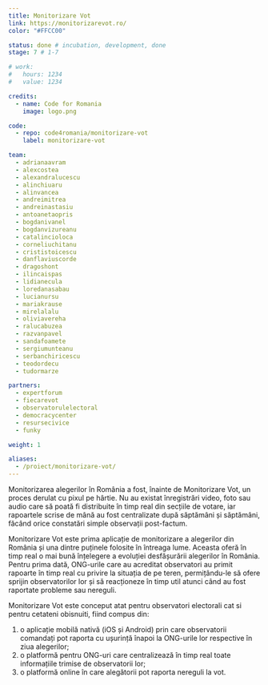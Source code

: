 ```yaml
---
title: Monitorizare Vot
link: https://monitorizarevot.ro/
color: "#FFCC00"

status: done # incubation, development, done
stage: 7 # 1-7

# work:
#   hours: 1234
#   value: 1234

credits:
  - name: Code for Romania
    image: logo.png

code:
  - repo: code4romania/monitorizare-vot
    label: monitorizare-vot

team:
  - adrianaavram
  - alexcostea
  - alexandralucescu
  - alinchiuaru
  - alinvancea
  - andreimitrea
  - andreinastasiu
  - antoanetaopris
  - bogdanivanel
  - bogdanvizureanu
  - catalincioloca
  - corneliuchitanu
  - crististoicescu
  - danflaviuscorde
  - dragoshont
  - ilincaispas
  - lidianecula
  - loredanasabau
  - lucianursu
  - mariakrause
  - mirelalalu
  - oliviavereha
  - ralucabuzea
  - razvanpavel
  - sandafoamete
  - sergiumunteanu
  - serbanchiricescu
  - teodordecu
  - tudormarze

partners:
  - expertforum
  - fiecarevot
  - observatorulelectoral
  - democracycenter
  - resursecivice
  - funky

weight: 1

aliases:
  - /proiect/monitorizare-vot/
---
```

Monitorizarea alegerilor în România a fost, înainte de Monitorizare Vot, un proces derulat cu pixul pe hârtie. Nu au existat înregistrări video, foto sau audio care să poată fi distribuite în timp real din secțiile de votare, iar rapoartele scrise de mână au fost centralizate după săptămâni și săptămâni, făcând orice constatări simple observații post-factum.

Monitorizare Vot este prima aplicație de monitorizare a alegerilor din România și una dintre puținele folosite în întreaga lume. Aceasta oferă în timp real o mai bună înțelegere a evoluției desfășurării alegerilor în România. Pentru prima dată, ONG-urile care au acreditat observatori au primit rapoarte în timp real cu privire la situația de pe teren, permițându-le să ofere sprijin observatorilor lor și să reacționeze în timp util atunci când au fost raportate probleme sau nereguli.

Monitorizare Vot este conceput atat pentru observatori electorali cat si pentru cetateni obisnuiti, fiind compus din:

1. o aplicație mobilă nativă (iOS și Android) prin care observatorii comandați pot raporta cu ușurință înapoi la ONG-urile lor respective în ziua alegerilor;
2. o platformă pentru ONG-uri care centralizează în timp real toate informațiile trimise de observatorii lor;
3. o platformă online în care alegătorii pot raporta nereguli la vot.
